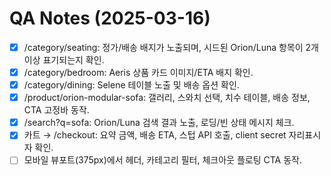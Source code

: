 # QA Notes (2025-03-16)

- [x] /category/seating: 정가/배송 배지가 노출되며, 시드된 Orion/Luna 항목이 2개 이상 표기되는지 확인.
- [x] /category/bedroom: Aeris 상품 카드 이미지/ETA 배지 확인.
- [x] /category/dining: Selene 테이블 노출 및 배송 옵션 확인.
- [x] /product/orion-modular-sofa: 갤러리, 스와치 선택, 치수 테이블, 배송 정보, CTA 고정바 동작.
- [x] /search?q=sofa: Orion/Luna 검색 결과 노출, 로딩/빈 상태 메시지 체크.
- [x] 카트 → /checkout: 요약 금액, 배송 ETA, 스텁 API 호출, client secret 자리표시자 확인.
- [ ] 모바일 뷰포트(375px)에서 헤더, 카테고리 필터, 체크아웃 플로팅 CTA 동작.
